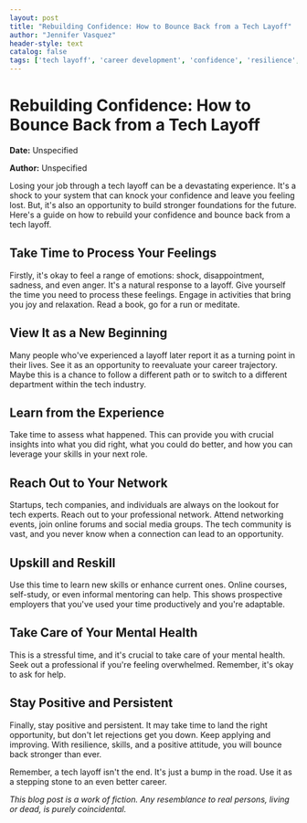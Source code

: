 ```yaml
---
layout: post
title: "Rebuilding Confidence: How to Bounce Back from a Tech Layoff"
author: "Jennifer Vasquez"
header-style: text
catalog: false
tags: ['tech layoff', 'career development', 'confidence', 'resilience', 'job loss', 'career change', 'mental health']
---
```


# Rebuilding Confidence: How to Bounce Back from a Tech Layoff

**Date:** Unspecified

**Author:** Unspecified

Losing your job through a tech layoff can be a devastating experience. It's a shock to your system that can knock your confidence and leave you feeling lost. But, it's also an opportunity to build stronger foundations for the future. Here's a guide on how to rebuild your confidence and bounce back from a tech layoff.

## Take Time to Process Your Feelings

Firstly, it's okay to feel a range of emotions: shock, disappointment, sadness, and even anger. It's a natural response to a layoff. Give yourself the time you need to process these feelings. Engage in activities that bring you joy and relaxation. Read a book, go for a run or meditate.

## View It as a New Beginning

Many people who've experienced a layoff later report it as a turning point in their lives. See it as an opportunity to reevaluate your career trajectory. Maybe this is a chance to follow a different path or to switch to a different department within the tech industry.

## Learn from the Experience

Take time to assess what happened. This can provide you with crucial insights into what you did right, what you could do better, and how you can leverage your skills in your next role.

## Reach Out to Your Network

Startups, tech companies, and individuals are always on the lookout for tech experts. Reach out to your professional network. Attend networking events, join online forums and social media groups. The tech community is vast, and you never know when a connection can lead to an opportunity.

## Upskill and Reskill

Use this time to learn new skills or enhance current ones. Online courses, self-study, or even informal mentoring can help. This shows prospective employers that you've used your time productively and you're adaptable.

## Take Care of Your Mental Health

This is a stressful time, and it's crucial to take care of your mental health. Seek out a professional if you're feeling overwhelmed. Remember, it's okay to ask for help.

## Stay Positive and Persistent

Finally, stay positive and persistent. It may take time to land the right opportunity, but don't let rejections get you down. Keep applying and improving. With resilience, skills, and a positive attitude, you will bounce back stronger than ever.

Remember, a tech layoff isn't the end. It's just a bump in the road. Use it as a stepping stone to an even better career.

*This blog post is a work of fiction. Any resemblance to real persons, living or dead, is purely coincidental.*